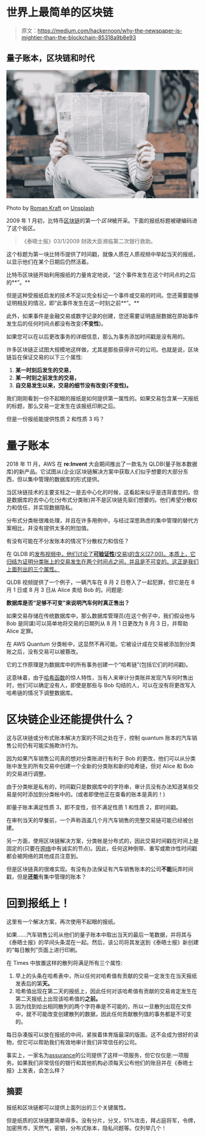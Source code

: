 # 世界上最简单的区块链

> 原文：<https://medium.com/hackernoon/why-the-newspaper-is-mightier-than-the-blockchain-85318a9b8e93>

## 量子账本，区块链和时代

![](img/2c1d09969db4eec81fe49cb023eadd64.png)

Photo by [Roman Kraft](https://unsplash.com/photos/_Zua2hyvTBk?utm_source=unsplash&utm_medium=referral&utm_content=creditCopyText) on [Unsplash](https://unsplash.com/search/photos/newspaper?utm_source=unsplash&utm_medium=referral&utm_content=creditCopyText)

2009 年 1 月初，比特币[区块链](https://hackernoon.com/tagged/blockchain)的第一个*区块*被开采。下面的报纸标题被硬编码进了这个街区。

> 《泰晤士报》03/1/2009 财政大臣濒临第二次银行救助。

这个标题为第一块比特币提供了时间戳，就像人质在人质视频中举起当天的报纸，以显示他们在某个日期后仍然活着。

比特币区块链开始利用报纸的力量肯定地说，“这个事件发生在这个时间点的之后的**”。**

但是这种受报纸启发的技术不足以完全标记一个事件或交易的时间。您还需要能够证明相反的情况，即“此事件发生在这一时刻之前**”。**

此外，如果事件是金融交易或数字记录的创建，您还需要证明底层数据在原始事件发生后的任何时间点都没有改变(**不变性**)。

如果您可以在以后更改事务的详细信息，那么为事务添加时间戳是没有用的。

许多区块链正试图大规模地这样做，尤其是那些获得许可的公司。也就是说，区块链旨在保证交易的以下三个属性:

1.  **某一时刻后发生的交易，**
2.  **某一时刻之前发生的交易，**
3.  **自交易发生以来，交易的细节没有改变(不变性)。**

我们刚刚看到一份不起眼的报纸是如何提供第一属性的。如果交易包含某一天报纸的标题，那么交易一定发生在该报纸印刷之后。

但是一份报纸能提供性质 2 和性质 3 吗？

# 量子账本

2018 年 11 月，AWS 在 **re:Invent** 大会期间推出了一款名为 QLDB(量子账本数据库)的新产品。它试图从(企业)区块链解决方案中获取人们似乎想要的大部分东西，但以集中管理的数据库的形式提供。

当区块链技术的主要支柱之一是去中心化的时候，这看起来似乎是违背直觉的。但是数据库的去中心化(分布式分类账)并不是区块链先驱们想要的。他们希望分散权力和信任，并实现数据隐私。

分布式分类帐很难处理，并且在许多用例中，与经过深思熟虑的集中管理的替代方案相比，并没有提供太多的附加值。

有没有可能在不分发账本的情况下分散权力和信任？

在 QLDB 的[发布视频中，他们讨论了**可验证性**(交易)的含义(27:00)。本质上，它归结为证明分类账上的交易发生在两个时间点之间，并且是不可变的。这正是我们上面列出的三个属性。](https://www.youtube.com/watch?v=7G9epn3BfqE)

QLDB 视频提供了一个例子，一辆汽车在 8 月 2 日卷入了一起犯罪，但它是在 8 月 1 日或 8 月 3 日从 Alice 卖给 Bob 的。问题是:

**数据库是否“足够不可变”来说明汽车何时真正售出？**

如果交易存储在传统数据库中，那么数据库管理员(在这个例子中，我们假设他与 Bob 是同谋)可以简单地将交易的日期列从 8 月 1 日更改为 8 月 3 日，并帮助 Alice 定罪。

在 AWS Quantum 分类帐中，这显然不再可能。它被设计成在交易被添加到分类账之后，没有交易可以被篡改。

它的工作原理是为数据库中的所有事务创建一个“哈希链”(包括它们的时间戳)。

这意味着，由于[哈希函数](/swlh/this-simple-yet-powerful-invention-is-changing-the-world-d04688c25f13)的惊人特性，当有人来审计分类账并发现汽车何时售出时，他们可以确定没有人，即使是那些与 Bob 勾结的人，可以在没有将更改写入哈希链的情况下调整数据库。

# 区块链企业还能提供什么？

这与区块链或分布式账本解决方案的不同之处在于，控制 quantum 账本的汽车销售公司仍有可能实施欺诈行为。

因为如果汽车销售公司真的想对分类账进行有利于 Bob 的更改，他们可以从分类账中发生的所有交易中创建一个全新的分类账和新的哈希链，但对 Alice 和 Bob 的交易进行调整。

由于分类帐是私有的，时间戳只是数据库中的字符串，审计员没有办法知道某些交易是何时添加到分类帐中的。(或者即使他正在查看的账本是真的！)

即量子账本满足性质 3，即不变性，但不满足性质 1 和性质 2，即时间戳。

在审判当天的早餐前，一个声称涵盖几个月汽车销售的完整交易链可能已经被创建。

另一方面，使用区块链解决方案，分类帐是分布式的，因此交易时间戳在时间上是固定的(只要在[网络](https://hackernoon.com/tagged/network)中有诚实的节点)。因此，任何这种倒带、重写或欺诈性时间戳都会被网络的其他成员注意到。

但是区块链真的很难实现。有没有办法保证有汽车销售账本的公司**不能**玩弄时间戳，但是**还能**有集中管理的账本？

# 回到报纸上！

这里有一个解决方案，再次使用不起眼的报纸。

如果……汽车销售公司从他们的量子账本中取出当天的最后一笔数据，并将其与《泰晤士报》的早间头条混在一起。然后，该公司将其发送到《泰晤士报》新创建的“每日散列”页面上进行印刷。

在 Times 中放置这样的散列将满足所有三个属性:

1.  早上的头条在哈希表中，所以任何对哈希值有贡献的交易一定发生在当天报纸发表后的第**天。**
2.  哈希值出现在第二天的报纸上，因此任何对该哈希值有贡献的交易肯定发生在第二天报纸上出现该哈希值的**之前。**
3.  因为找到给出相同散列的两个字符串是不可能的，所以一旦散列出现在文件中，就不可能改变创建散列的数据，因此任何贡献散列值的事务都是不可变的。

每日杂凑版可以放在报纸的中间，紧挨着体育版最深的版面。这不会成为很好的读物，但它可以帮助我们有效地审计我们非常信任的公司。

事实上，一家名为[assurance](http://www.surety.com/solutions/digital-evidence-protection/absoluteproof-evidencesealer)的公司提供了这样一项服务，但它仅仅是:一项服务。如果我们非常信任的银行和其他机构必须每天公布他们的账目并在《泰晤士报》上发表，会怎么样？

## 摘要

报纸和区块链都可以提供上面列出的三个关键属性。

但是纸质的区块链要简单得多。没有分片，分叉，51%攻击，拜占庭将军，令牌，加密熊市，天然气，密钥，分布式账本，隐私问题等。仅列举几个！